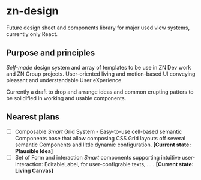 # zn-design

Future design sheet and components library for major used view systems, currently only React.

## Purpose and principles

*Self-made* design system and array of templates to be use in ZN Dev work and ZN Group projects.
User-oriented living and motion-based UI conveying pleasant and understandable User eXperience.

Currently a draft to drop and arrange ideas and common erupting patters to be solidified in working and usable components.

## Nearest plans

- [ ] Composable *Smart* Grid System - Easy-to-use cell-based semantic Components base that allow composing CSS Grid layouts off several semantic Components and little dynamic configuration. **[Current state: Plausible Idea]**
- [ ] Set of Form and interaction *Smart* components supporting intuitive user-interaction: EditableLabel, for user-configrable texts, ... . **[Current state: Living Canvas]**
